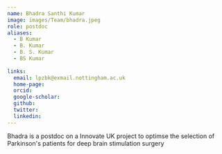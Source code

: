 ```yaml
---
name: Bhadra Santhi Kumar
image: images/Team/bhadra.jpeg
role: postdoc
aliases:
  - B Kumar
  - B. Kumar
  - B. S. Kumar
  - BS Kumar
    
links:
  email: lpzbk@exmail.nottingham.ac.uk  
  home-page: 
  orcid: 
  google-scholar: 
  github: 
  twitter: 
  linkedin: 
---
```


Bhadra is a postdoc on a Innovate UK project to optimse the selection of Parkinson's patients for deep brain stimulation surgery
